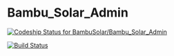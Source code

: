 # Bambu_Solar_Admin

[ ![Codeship Status for BambuSolar/Bambu_Solar_Admin](https://app.codeship.com/projects/9bd12e10-d819-0134-f965-4e471868a2e5/status?branch=master)](https://app.codeship.com/projects/203162)

[![Build Status](https://travis-ci.org/BambuSolar/Bambu_Solar_Admin.svg?branch=master)](https://travis-ci.org/BambuSolar/Bambu_Solar_Admin)

